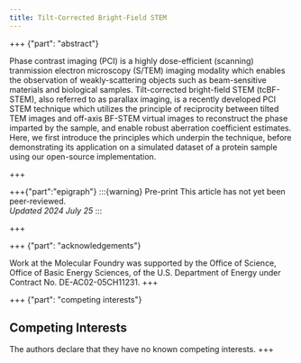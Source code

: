 ```yaml
---
title: Tilt-Corrected Bright-Field STEM
---
```


+++ {"part": "abstract"}

Phase contrast imaging (PCI) is a highly dose-efficient (scanning) tranmission electron microscopy (S/TEM) imaging modality which enables the observation of weakly-scattering objects such as beam-sensitive materials and biological samples.
Tilt-corrected bright-field STEM (tcBF-STEM), also referred to as parallax imaging, is a recently developed PCI STEM technique which utilizes the principle of reciprocity between tilted TEM images and off-axis BF-STEM virtual images to reconstruct the phase imparted by the sample, and enable robust aberration coefficient estimates.
Here, we first introduce the principles which underpin the technique, before demonstrating its application on a simulated dataset of a protein sample using our open-source implementation.

+++

+++{"part":"epigraph"}
:::{warning} Pre-print
This article has not yet been peer-reviewed.  
_Updated 2024 July 25_
:::

+++

+++ {"part": "acknowledgements"} 

Work at the Molecular Foundry was supported by the Office of Science, Office of Basic Energy Sciences, of the U.S. Department of Energy under Contract No. DE-AC02-05CH11231.
+++

+++ {"part": "competing interests"} 
## Competing Interests

The authors declare that they have no known competing interests.
+++
